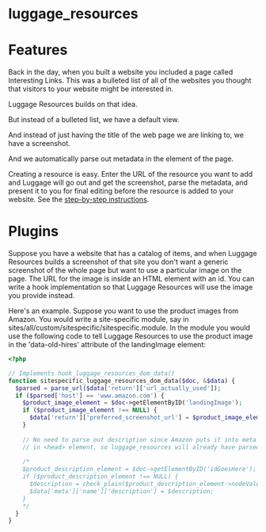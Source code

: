 luggage_resources
================

Features
================

Back in the day, when you built a website you included a page called Interesting Links. This was a bulleted list of all of the websites you thought that visitors to your website might be interested in.

Luggage Resources builds on that idea.

But instead of a bulleted list, we have a default view.

And instead of just having the title of the web page we are linking to, we have a screenshot.

And we automatically parse out metadata in the <head> element of the page.

Creating a resource is easy. Enter the URL of the resource you want to add and Luggage will go out and get the screenshot, parse the metadata, and present it to you for final editing before the resource is added to your website. See the [step-by-step instructions](http://luggagedocs.info/creating-resource).

Plugins
================

Suppose you have a website that has a catalog of items, and when Luggage Resources builds a screenshot of that site you don't want a generic screenshot of the whole page but want to use a particular image on the page. The URL for the image is inside an HTML element with an id. You can write a hook implementation so that Luggage Resources will use the image you provide instead.

Here's an example. Suppose you want to use the product images from Amazon. You would write a site-specific module, say in sites/all/custom/sitespecific/sitespecific.module. In the module you would use the following code to tell Luggage Resources to use the product image in the 'data-old-hires' attribute of the landingImage element:

```php
<?php

// Implements hook_luggage_resources_dom_data()
function sitespecific_luggage_resources_dom_data($doc, &$data) {
  $parsed = parse_url($data['return']['url_actually_used']);
  if ($parsed['host'] == 'www.amazon.com') {    
    $product_image_element = $doc->getElementByID('landingImage');
    if ($product_image_element !== NULL) {
      $data['return']['preferred_screenshot_url'] = $product_image_element->getAttribute('data-old-hires');
    }
    
    // No need to parse out description since Amazon puts it into meta tag
    // in <head> element, so luggage_resources will already have parsed it.
    
    /*
    $product_description_element = $doc->getElementByID('idGoesHere');
    if ($product_description_element !== NULL) {
      $description = check_plain($product_description_element->nodeValue);
      $data['meta']['name']['description'] = $description;
    }
    */
  }  
}
```
